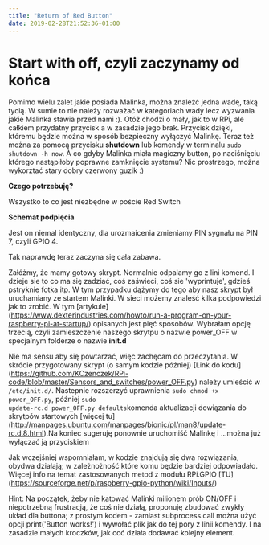 ```yaml
---
title: "Return of Red Button"
date: 2019-02-28T21:52:36+01:00
---
```

# Start with off, czyli zaczynamy od końca

Pomimo wielu zalet jakie posiada Malinka, można znaleźć jedna wadę, taką tycią. W sumie to nie należy rozważać w kategoriach wady lecz wyzwania jakie Malinka stawia przed nami :). 
Otóż chodzi o mały, jak to w RPi, ale całkiem przydatny przycisk a w zasadzie jego brak. Przycisk dzięki, któremu będzie można w sposób bezpieczny wyłączyć Malinkę. Teraz też można za pomocą przycisku <strong>shutdown</strong>
lub komendy w terminalu <code>sudo shutdown -h now</code>. A co gdyby Malinka miała magiczny button, po naciśnięciu którego nastąpiłoby poprawne zamknięcie systemu? Nic prostrzego, można wykorztać stary dobry czerwony guzik :)
 

<strong>Czego potrzebuję?</strong>

Wszystko to co jest niezbędne w poście Red Switch

<strong>Schemat podpięcia</strong>

Jest on niemal identyczny, dla urozmaicenia zmieniamy PIN sygnału na PIN 7, czyli GPIO 4.

Tak naprawdę teraz zaczyna się cała zabawa.

Załóżmy, że mamy gotowy skrypt. Normalnie odpalamy go z lini komend. I dzieje sie to co ma się zadziać, coś zaświeci, coś sie 'wyprintuje', gdzieś pstryknie fotka itp. W tym przypadku dążymy do tego aby nasz skrypt był uruchamiany ze startem Malinki.
W sieci możemy znaleść kilka podpowiedzi jak to zrobić. W tym [artykule] (https://www.dexterindustries.com/howto/run-a-program-on-your-raspberry-pi-at-startup/) opisanych jest pięć sposobów.
Wybrałam opcję trzecią, czyli zamieszczenie naszego skrytpu o nazwie power_OFF w specjalnym folderze o nazwie <strong>init.d</strong>

Nie ma sensu aby się powtarzać, więc zachęcam do przeczytania. 
W skrócie przygotowany skrypt (o samym kodzie później)  [Link do kodu] (https://github.com/KCzenczek/RPi-code/blob/master/Sensors_and_switches/power_OFF.py) 
należy umieścić w <code>/etc/init.d/</code>. Nastepnie rozszerzyć uprawnienia <code>sudo chmod +x power_OFF.py</code>, później <code>sudo update-rc.d power_OFF.py defaults</code>komenda aktualizacji dowiązania do skrytpów startowych [więcej tu] (http://manpages.ubuntu.com/manpages/bionic/pl/man8/update-rc.d.8.html).Na koniec sugeruję ponownie uruchomiść Malinkę i ...można już wyłączać ją przyciskiem 

Jak wczejśniej wspomniałam, w kodzie znajdują się dwa rozwiązania, obydwa działają; w zależnożność które komu będzie bardziej odpowiadało.
Więcej info na temat zastosowanych metod z modułu RPi.GPIO [TU] (https://sourceforge.net/p/raspberry-gpio-python/wiki/Inputs/)

Hint: Na początek, żeby nie katować Malinki milionem prób ON/OFF i niepotrzebną frustracją, że coś nie działą, proponuję zbudować zwykły układ dla buttona; z prostym kodem - zamiast subprocess.call można użyć opcji print('Button works!') i wywołać plik jak do tej pory z linii komendy. I na zasadzie małych kroczków, jak coć działa dodawać kolejny element.


